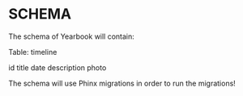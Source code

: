 SCHEMA
======

The schema of Yearbook will contain:

Table: timeline

id
title
date
description
photo

The schema will use Phinx migrations in order to run the migrations!